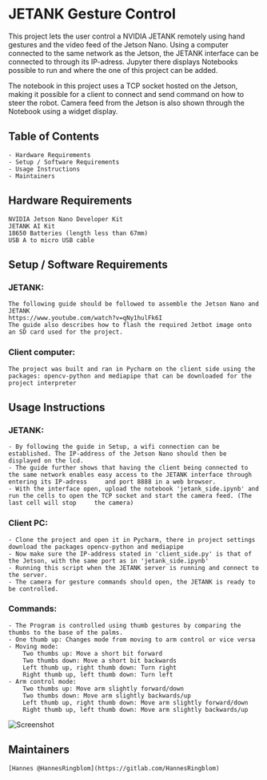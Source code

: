 # JETANK Gesture Control

This project lets the user control a NVIDIA JETANK remotely using hand gestures and the video feed of the Jetson Nano. Using a computer connected to the same network as the Jetson, the JETANK interface can be connected to through its IP-adress. Jupyter there displays Notebooks possible to run and where the one of this project can be added. 

The notebook in this project uses a TCP socket hosted on the Jetson, making it possible for a client to connect and send command on how to steer the robot. Camera feed from the Jetson is also shown through the Notebook using a widget display.

## Table of Contents

    - Hardware Requirements
    - Setup / Software Requirements
    - Usage Instructions
    - Maintainers

## Hardware Requirements

    NVIDIA Jetson Nano Developer Kit
    JETANK AI Kit
    18650 Batteries (length less than 67mm)
    USB A to micro USB cable

## Setup / Software Requirements 
    
### JETANK:
    The following guide should be followed to assemble the Jetson Nano and JETANK
    https://www.youtube.com/watch?v=qNy1hulFk6I
    The guide also describes how to flash the required Jetbot image onto an SD card used for the project.
    
### Client computer: 
    The project was built and ran in Pycharm on the client side using the packages: opencv-python and mediapipe that can be downloaded for the project interpreter

## Usage Instructions
    
### JETANK: 
    - By following the guide in Setup, a wifi connection can be established. The IP-address of the Jetson Nano should then be displayed on the lcd. 
    - The guide further shows that having the client being connected to the same network enables easy access to the JETANK interface through entering its IP-adress     and port 8888 in a web browser.
    - With the interface open, upload the notebook 'jetank_side.ipynb' and run the cells to open the TCP socket and start the camera feed. (The last cell will stop     the camera) 
    
### Client PC:
    - Clone the project and open it in Pycharm, there in project settings download the packages opencv-python and mediapipe
    - Now make sure the IP-address stated in 'client_side.py' is that of the Jetson, with the same port as in 'jetank_side.ipynb'
    - Running this script when the JETANK server is running and connect to the server.
    - The camera for gesture commands should open, the JETANK is ready to be controlled.
    
### Commands:
    - The Program is controlled using thumb gestures by comparing the thumbs to the base of the palms.
    - One thumb up: Changes mode from moving to arm control or vice versa
    - Moving mode: 
        Two thumbs up: Move a short bit forward
        Two thumbs down: Move a short bit backwards
        Left thumb up, right thumb down: Turn right
        Right thumb up, left thumb down: Turn left
    - Arm control mode: 
        Two thumbs up: Move arm slightly forward/down
        Two thumbs down: Move arm slightly backwards/up
        Left thumb up, right thumb down: Move arm slightly forward/down
        Right thumb up, left thumb down: Move arm slightly backwards/up

![Screenshot](screenshot.png)

## Maintainers

    [Hannes @HannesRingblom](https://gitlab.com/HannesRingblom)
